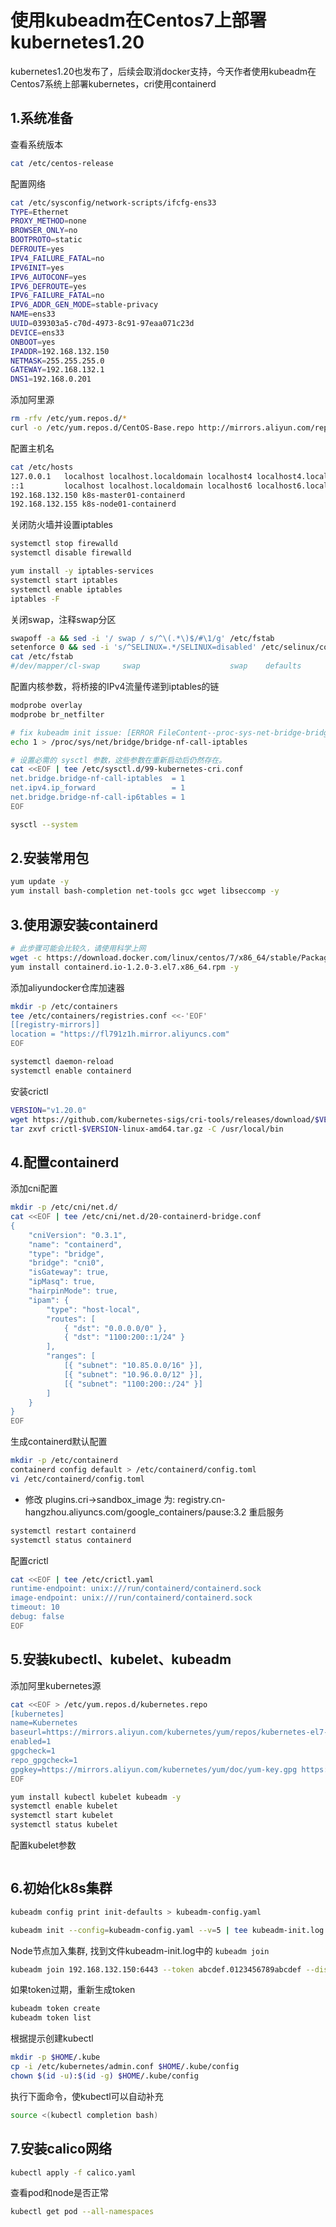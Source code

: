 
# 使用kubeadm在Centos7上部署kubernetes1.20

kubernetes1.20也发布了，后续会取消docker支持，今天作者使用kubeadm在Centos7系统上部署kubernetes，cri使用containerd

## 1.系统准备

查看系统版本

```sh
cat /etc/centos-release
```

配置网络

```sh
cat /etc/sysconfig/network-scripts/ifcfg-ens33
TYPE=Ethernet
PROXY_METHOD=none
BROWSER_ONLY=no
BOOTPROTO=static
DEFROUTE=yes
IPV4_FAILURE_FATAL=no
IPV6INIT=yes
IPV6_AUTOCONF=yes
IPV6_DEFROUTE=yes
IPV6_FAILURE_FATAL=no
IPV6_ADDR_GEN_MODE=stable-privacy
NAME=ens33
UUID=039303a5-c70d-4973-8c91-97eaa071c23d
DEVICE=ens33
ONBOOT=yes
IPADDR=192.168.132.150
NETMASK=255.255.255.0
GATEWAY=192.168.132.1
DNS1=192.168.0.201
```

添加阿里源

```sh
rm -rfv /etc/yum.repos.d/*
curl -o /etc/yum.repos.d/CentOS-Base.repo http://mirrors.aliyun.com/repo/Centos-7.repo
```

配置主机名

```sh
cat /etc/hosts
127.0.0.1   localhost localhost.localdomain localhost4 localhost4.localdomain4
::1         localhost localhost.localdomain localhost6 localhost6.localdomain6
192.168.132.150 k8s-master01-containerd
192.168.132.155 k8s-node01-containerd
```

关闭防火墙并设置iptables

```sh
systemctl stop firewalld
systemctl disable firewalld

yum install -y iptables-services
systemctl start iptables
systemctl enable iptables
iptables -F
```

关闭swap，注释swap分区

```sh
swapoff -a && sed -i '/ swap / s/^\(.*\)$/#\1/g' /etc/fstab
setenforce 0 && sed -i 's/^SELINUX=.*/SELINUX=disabled' /etc/selinux/config
cat /etc/fstab
#/dev/mapper/cl-swap     swap                    swap    defaults        0 0
```

配置内核参数，将桥接的IPv4流量传递到iptables的链

```sh
modprobe overlay
modprobe br_netfilter

# fix kubeadm init issue: [ERROR FileContent--proc-sys-net-bridge-bridge-nf-call-iptables]
echo 1 > /proc/sys/net/bridge/bridge-nf-call-iptables

# 设置必需的 sysctl 参数，这些参数在重新启动后仍然存在。
cat <<EOF | tee /etc/sysctl.d/99-kubernetes-cri.conf
net.bridge.bridge-nf-call-iptables  = 1
net.ipv4.ip_forward                 = 1
net.bridge.bridge-nf-call-ip6tables = 1
EOF

sysctl --system
```

## 2.安装常用包

```sh
yum update -y
yum install bash-completion net-tools gcc wget libseccomp -y
```

## 3.使用源安装containerd

```sh
# 此步骤可能会比较久，请使用科学上网
wget -c https://download.docker.com/linux/centos/7/x86_64/stable/Packages/containerd.io-1.2.0-3.el7.x86_64.rpm
yum install containerd.io-1.2.0-3.el7.x86_64.rpm -y
```

添加aliyundocker仓库加速器

```sh
mkdir -p /etc/containers
tee /etc/containers/registries.conf <<-'EOF'
[[registry-mirrors]]
location = "https://fl791z1h.mirror.aliyuncs.com"
EOF

systemctl daemon-reload
systemctl enable containerd
```

安装crictl

```sh
VERSION="v1.20.0"
wget https://github.com/kubernetes-sigs/cri-tools/releases/download/$VERSION/crictl-$VERSION-linux-amd64.tar.gz
tar zxvf crictl-$VERSION-linux-amd64.tar.gz -C /usr/local/bin
```

## 4.配置containerd

添加cni配置

```sh
mkdir -p /etc/cni/net.d/
cat <<EOF | tee /etc/cni/net.d/20-containerd-bridge.conf
{
    "cniVersion": "0.3.1",
    "name": "containerd",
    "type": "bridge",
    "bridge": "cni0",
    "isGateway": true,
    "ipMasq": true,
    "hairpinMode": true,
    "ipam": {
        "type": "host-local",
        "routes": [
            { "dst": "0.0.0.0/0" },
            { "dst": "1100:200::1/24" }
        ],
        "ranges": [
            [{ "subnet": "10.85.0.0/16" }],
            [{ "subnet": "10.96.0.0/12" }],
            [{ "subnet": "1100:200::/24" }]
        ]
    }
}
EOF
```

生成containerd默认配置

```sh
mkdir -p /etc/containerd
containerd config default > /etc/containerd/config.toml
vi /etc/containerd/config.toml
```

- 修改 plugins.cri->sandbox_image 为: registry.cn-hangzhou.aliyuncs.com/google_containers/pause:3.2
重启服务

```sh
systemctl restart containerd
systemctl status containerd
```

配置crictl

```sh
cat <<EOF | tee /etc/crictl.yaml
runtime-endpoint: unix:///run/containerd/containerd.sock
image-endpoint: unix:///run/containerd/containerd.sock
timeout: 10
debug: false
EOF
```

## 5.安装kubectl、kubelet、kubeadm

添加阿里kubernetes源

```sh
cat <<EOF > /etc/yum.repos.d/kubernetes.repo
[kubernetes]
name=Kubernetes
baseurl=https://mirrors.aliyun.com/kubernetes/yum/repos/kubernetes-el7-x86_64/
enabled=1
gpgcheck=1
repo_gpgcheck=1
gpgkey=https://mirrors.aliyun.com/kubernetes/yum/doc/yum-key.gpg https://mirrors.aliyun.com/kubernetes/yum/doc/rpm-package-key.gpg
EOF

yum install kubectl kubelet kubeadm -y
systemctl enable kubelet
systemctl start kubelet
systemctl status kubelet
```

配置kubelet参数

```sh

```

## 6.初始化k8s集群

```sh
kubeadm config print init-defaults > kubeadm-config.yaml

kubeadm init --config=kubeadm-config.yaml --v=5 | tee kubeadm-init.log
```

Node节点加入集群, 找到文件kubeadm-init.log中的 `kubeadm join`

```sh
kubeadm join 192.168.132.150:6443 --token abcdef.0123456789abcdef --discovery-token-ca-cert-hash sha256:9a42e507dfcadc4947ff50c181836d3b1e3f7857b030db6bb1a5d0fe162f8e9c   --v=5
```

如果token过期，重新生成token

```sh
kubeadm token create
kubeadm token list
```

根据提示创建kubectl

```sh
mkdir -p $HOME/.kube
cp -i /etc/kubernetes/admin.conf $HOME/.kube/config
chown $(id -u):$(id -g) $HOME/.kube/config
```

执行下面命令，使kubectl可以自动补充

```sh
source <(kubectl completion bash)
```

## 7.安装calico网络

```sh
kubectl apply -f calico.yaml
```

查看pod和node是否正常

```sh
kubectl get pod --all-namespaces
```

